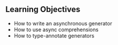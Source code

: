 ## Learning Objectives

- How to write an asynchronous generator
- How to use async comprehensions
- How to type-annotate generators